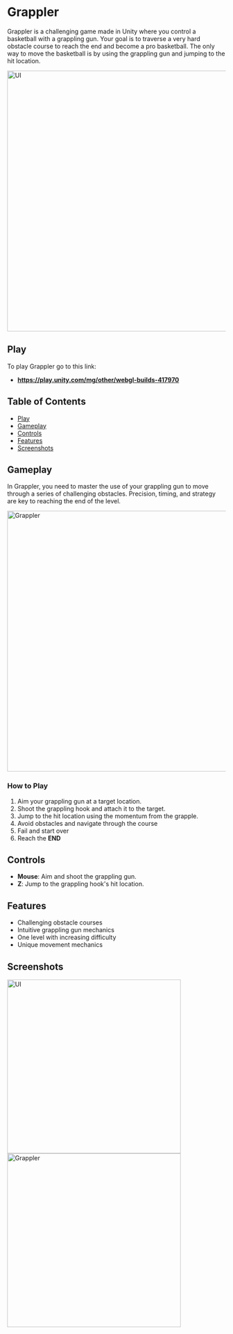 # Grappler

Grappler is a challenging game made in Unity where you control a basketball with a grappling gun. Your goal is to traverse a very hard obstacle course to reach the end and become a pro basketball. The only way to move the basketball is by using the grappling gun and jumping to the hit location.

<img src="https://github.com/avivaws/Grappler/assets/88618518/841a972f-b597-42dd-86ea-1c25be389a92" alt="UI" width="600">

## Play
To play Grappler go to this link:
- **https://play.unity.com/mg/other/webgl-builds-417970**

## Table of Contents
- [Play](#play)
- [Gameplay](#gameplay)
- [Controls](#controls)
- [Features](#features)
- [Screenshots](#screenshots)

## Gameplay
In Grappler, you need to master the use of your grappling gun to move through a series of challenging obstacles. Precision, timing, and strategy are key to reaching the end of the level.

<img src="https://github.com/avivaws/Grappler/assets/88618518/e2297382-5b93-4605-b7de-39bb84c7d5ef" alt="Grappler" width="600">

### How to Play
1. Aim your grappling gun at a target location.
2. Shoot the grappling hook and attach it to the target.
3. Jump to the hit location using the momentum from the grapple.
4. Avoid obstacles and navigate through the course
5. Fail and start over
6. Reach the **END**

## Controls
- **Mouse**: Aim and shoot the grappling gun.
- **Z**: Jump to the grappling hook's hit location.

## Features
- Challenging obstacle courses
- Intuitive grappling gun mechanics
- One level with increasing difficulty
- Unique movement mechanics

## Screenshots

<img src="https://github.com/avivaws/Grappler/assets/88618518/841a972f-b597-42dd-86ea-1c25be389a92" alt="UI" width="400">

<img src="https://github.com/avivaws/Grappler/assets/88618518/e2297382-5b93-4605-b7de-39bb84c7d5ef" alt="Grappler" width="400">


